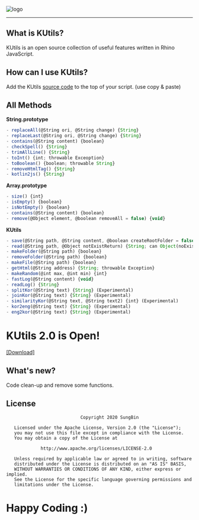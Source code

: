 ![logo](https://raw.githubusercontent.com/sungbin5304/KUtils/master/20200605_011000_0000.png)

-------

## What is KUtils?
KUtils is an open source collection of useful features written in Rhino JavaScript.

## How can I use KUtils?
Add the KUtils [source code](https://github.com/sungbin5304/KUtils/blob/master/KUtils.js) to the top of your script. (use copy & paste)

## All Methods
**String.prototype**
```js
- replaceAll(@String ori, @String change) {String}
- replaceLast(@String ori, @String change) {String}
- contains(@String content) {boolean}
- checkSpell() {String}
- trimAllLine() {String}
- toInt() {int; throwable Exceoption}
- toBoolean() {boolean; throwable String}
- removeHtmlTag() {String}
- kotlin2js() {String}
```

**Array.prototype**
```js
- size() {int} 
- isEmpty() {boolean}
- isNotEmpty() {boolean}
- contains(@String content) {boolean}
- remove(@Object element, @boolean removeAll = false) {void}
```

**KUtils**
```js
- save(@String path, @String content, @boolean createRootFolder = false) {void}
- read(@String path, @Object notExistReturn) {String; can Object(noExistReturn)}
- makeFolder(@String path) {boolean}
- removeFolder(@String path) {boolean}
- makeFile(@String path) {boolean}
- getHtml(@String address) {String; throwable Exception}
- makeRandom(@int max, @int min) {int}
- fastLog(@String content) {void}
- readLog() {String}
- splitKor(@String text) {String} (Experimental)
- joinKor(@String text) {String} (Experimental)
- similarityKor(@String text, @String text2) {int} (Experimental)
- kor2eng(@String text) {String} (Experimental)
- eng2kor(@String text) {String} (Experimental)
```

# KUtils 2.0 is Open!
[[Download]](https://github.com/sungbin5304/KUtils/blob/master/KUtils%202.0.js)
## What's new?
Code clean-up and remove some functions.

## License
```
                            Copyright 2020 SungBin

   Licensed under the Apache License, Version 2.0 (the "License");
   you may not use this file except in compliance with the License.
   You may obtain a copy of the License at

             http://www.apache.org/licenses/LICENSE-2.0

   Unless required by applicable law or agreed to in writing, software
   distributed under the License is distributed on an "AS IS" BASIS,
   WITHOUT WARRANTIES OR CONDITIONS OF ANY KIND, either express or implied.
   See the License for the specific language governing permissions and
   limitations under the License.
```


# Happy Coding :)
